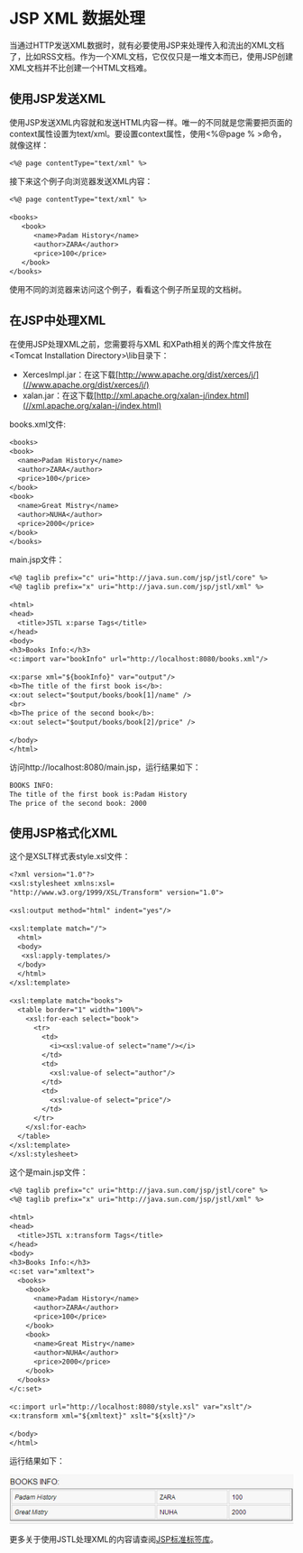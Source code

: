 
# JSP XML 数据处理

当通过HTTP发送XML数据时，就有必要使用JSP来处理传入和流出的XML文档了，比如RSS文档。作为一个XML文档，它仅仅只是一堆文本而已，使用JSP创建XML文档并不比创建一个HTML文档难。

## 使用JSP发送XML

使用JSP发送XML内容就和发送HTML内容一样。唯一的不同就是您需要把页面的context属性设置为text/xml。要设置context属性，使用&lt;%@page % &gt;命令，就像这样：

```
<%@ page contentType="text/xml" %>

```

接下来这个例子向浏览器发送XML内容：

```
<%@ page contentType="text/xml" %>

<books>
   <book>
      <name>Padam History</name>
      <author>ZARA</author>
      <price>100</price>
   </book>
</books>

```

使用不同的浏览器来访问这个例子，看看这个例子所呈现的文档树。

## 在JSP中处理XML

在使用JSP处理XML之前，您需要将与XML 和XPath相关的两个库文件放在&lt;Tomcat Installation Directory&gt;\lib目录下：

*   XercesImpl.jar：在这下载[http://www.apache.org/dist/xerces/j/](//www.apache.org/dist/xerces/j/)
*   xalan.jar：在这下载[http://xml.apache.org/xalan-j/index.html](//xml.apache.org/xalan-j/index.html)

books.xml文件:

```
<books>
<book>
  <name>Padam History</name>
  <author>ZARA</author>
  <price>100</price>
</book>
<book>
  <name>Great Mistry</name>
  <author>NUHA</author>
  <price>2000</price>
</book>
</books>

```

main.jsp文件：

```
<%@ taglib prefix="c" uri="http://java.sun.com/jsp/jstl/core" %>
<%@ taglib prefix="x" uri="http://java.sun.com/jsp/jstl/xml" %>

<html>
<head>
  <title>JSTL x:parse Tags</title>
</head>
<body>
<h3>Books Info:</h3>
<c:import var="bookInfo" url="http://localhost:8080/books.xml"/>

<x:parse xml="${bookInfo}" var="output"/>
<b>The title of the first book is</b>: 
<x:out select="$output/books/book[1]/name" />
<br>
<b>The price of the second book</b>: 
<x:out select="$output/books/book[2]/price" />

</body>
</html>

```

访问http://localhost:8080/main.jsp，运行结果如下：

```
BOOKS INFO:
The title of the first book is:Padam History 
The price of the second book: 2000

```

## 使用JSP格式化XML

这个是XSLT样式表style.xsl文件：

```
<?xml version="1.0"?>
<xsl:stylesheet xmlns:xsl=
"http://www.w3.org/1999/XSL/Transform" version="1.0">

<xsl:output method="html" indent="yes"/>

<xsl:template match="/">
  <html>
  <body>
   <xsl:apply-templates/>
  </body>
  </html>
</xsl:template>

<xsl:template match="books">
  <table border="1" width="100%">
    <xsl:for-each select="book">
      <tr>
        <td>
          <i><xsl:value-of select="name"/></i>
        </td>
        <td>
          <xsl:value-of select="author"/>
        </td>
        <td>
          <xsl:value-of select="price"/>
        </td>
      </tr>
    </xsl:for-each>
  </table>
</xsl:template>
</xsl:stylesheet>

```

这个是main.jsp文件：

```
<%@ taglib prefix="c" uri="http://java.sun.com/jsp/jstl/core" %>
<%@ taglib prefix="x" uri="http://java.sun.com/jsp/jstl/xml" %>

<html>
<head>
  <title>JSTL x:transform Tags</title>
</head>
<body>
<h3>Books Info:</h3>
<c:set var="xmltext">
  <books>
    <book>
      <name>Padam History</name>
      <author>ZARA</author>
      <price>100</price>
    </book>
    <book>
      <name>Great Mistry</name>
      <author>NUHA</author>
      <price>2000</price>
    </book>
  </books>
</c:set>

<c:import url="http://localhost:8080/style.xsl" var="xslt"/>
<x:transform xml="${xmltext}" xslt="${xslt}"/>

</body>
</html>

```

运行结果如下：

![](../img/xml-1.jpg)

更多关于使用JSTL处理XML的内容请查阅[JSP标准标签库](jsp-jstl.html)。

